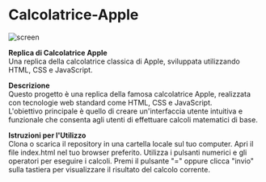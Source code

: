 # Calcolatrice-Apple
![screen](https://github.com/FabioAranzulla/Calcolatrice-Apple/assets/104132983/9b1c1bfa-161c-4be6-8877-92087a54ff4a)

<b>Replica di Calcolatrice Apple</b><br>
Una replica della calcolatrice classica di Apple, sviluppata utilizzando HTML, CSS e JavaScript.

<b>Descrizione</b><br>
Questo progetto è una replica della famosa calcolatrice Apple, realizzata con tecnologie web standard come HTML, CSS e JavaScript.<br>
L'obiettivo principale è quello di creare un'interfaccia utente intuitiva e funzionale che consenta agli utenti di effettuare calcoli matematici di base.

<b>Istruzioni per l'Utilizzo</b><br>
Clona o scarica il repository in una cartella locale sul tuo computer.
Apri il file index.html nel tuo browser preferito.
Utilizza i pulsanti numerici e gli operatori per eseguire i calcoli.
Premi il pulsante "=" oppure clicca "invio" sulla tastiera per visualizzare il risultato del calcolo corrente.
